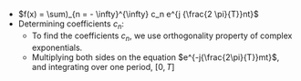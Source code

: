 
- $f(x) = \sum)_{n = - \infty}^{\infty} c_n e^{j {\frac{2 \pi}{T}}nt}$
- Determining coefficients $c_n$:
	- To find the coefficients $c_n$, we use orthogonality property of complex exponentials. 
	- Multiplying both sides on the equation $e^{-j{\frac{2\pi}{T}}mt}$, and integrating over one period, $[0,T]$

